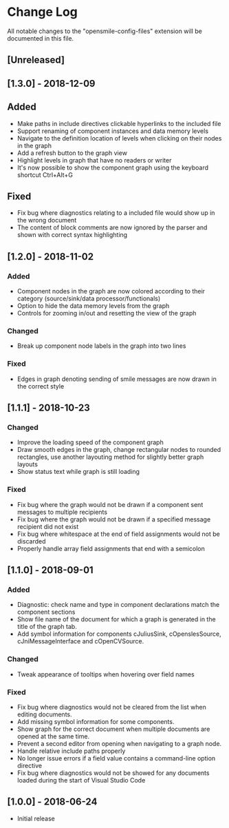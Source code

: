 # Change Log
All notable changes to the "opensmile-config-files" extension will be documented in this file.

## [Unreleased]

## [1.3.0] - 2018-12-09
## Added
- Make paths in include directives clickable hyperlinks to the included file
- Support renaming of component instances and data memory levels
- Navigate to the definition location of levels when clicking on their nodes in the graph
- Add a refresh button to the graph view
- Highlight levels in graph that have no readers or writer
- It's now possible to show the component graph using the keyboard shortcut Ctrl+Alt+G

## Fixed
- Fix bug where diagnostics relating to a included file would show up in the wrong document
- The content of block comments are now ignored by the parser and shown with correct syntax highlighting

## [1.2.0] - 2018-11-02
### Added
- Component nodes in the graph are now colored according to their category (source/sink/data processor/functionals)
- Option to hide the data memory levels from the graph
- Controls for zooming in/out and resetting the view of the graph

### Changed
- Break up component node labels in the graph into two lines

### Fixed
- Edges in graph denoting sending of smile messages are now drawn in the correct style

## [1.1.1] - 2018-10-23
### Changed
- Improve the loading speed of the component graph
- Draw smooth edges in the graph, change rectangular nodes to rounded rectangles, use another layouting method for slightly better graph layouts
- Show status text while graph is still loading

### Fixed
- Fix bug where the graph would not be drawn if a component sent messages to multiple recipients
- Fix bug where the graph would not be drawn if a specified message recipient did not exist
- Fix bug where whitespace at the end of field assignments would not be discarded
- Properly handle array field assignments that end with a semicolon

## [1.1.0] - 2018-09-01
### Added
- Diagnostic: check name and type in component declarations match the component sections
- Show file name of the document for which a graph is generated in the title of the graph tab.
- Add symbol information for components cJuliusSink, cOpenslesSource, cJniMessageInterface and cOpenCVSource.

### Changed
- Tweak appearance of tooltips when hovering over field names

### Fixed
- Fix bug where diagnostics would not be cleared from the list when editing documents.
- Add missing symbol information for some components.
- Show graph for the correct document when multiple documents are opened at the same time.
- Prevent a second editor from opening when navigating to a graph node.
- Handle relative include paths properly
- No longer issue errors if a field value contains a command-line option directive
- Fix bug where diagnostics would not be showed for any documents loaded during the start of Visual Studio Code

## [1.0.0] - 2018-06-24
- Initial release